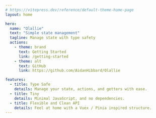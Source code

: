 ```yaml
---
# https://vitepress.dev/reference/default-theme-home-page
layout: home

hero:
  name: "Olallie"
  text: "Simple state management"
  tagline: Manage state with type safety
  actions:
    - theme: brand
      text: Getting Started
      link: /getting-started
    - theme: alt
      text: GitHub
      link: https://github.com/AidanHibbard/Olallie

features:
  - title: Type Safe
    details: Manage your state, actions, and getters with ease.
  - title: Tiny
    details: Minimal JavaScript, and no dependencies.
  - title: Flexible and Clean API
    details: Feel at home with a Vuex / Pinia inspired structure.
---
```


